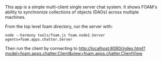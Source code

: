 This app is a simple multi-client single server chat system.  It shows FOAM's ability to synchronize collections of objects (DAOs) across multiple machines.

From the top level foam directory, run the server with:

    node --harmony tools/foam.js foam.node2.Server agents=foam.apps.chatter.Server

Then run the client by connecting to [http://localhost:8080/index.html?model=foam.apps.chatter.Client&view=foam.apps.chatter.ClientView](http://localhost:8080/index.html?model=foam.apps.chatter.Client&view=foam.apps.chatter.ClientView)
